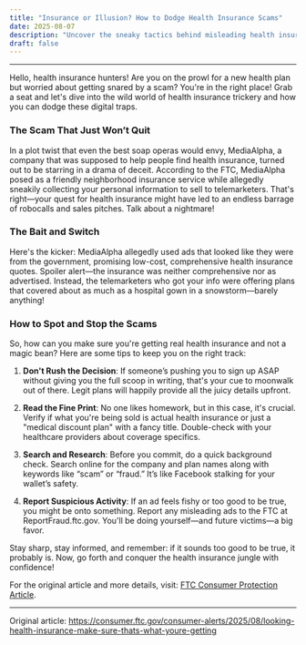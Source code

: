 ```yaml
---
title: "Insurance or Illusion? How to Dodge Health Insurance Scams"
date: 2025-08-07
description: "Uncover the sneaky tactics behind misleading health insurance ads and learn how to protect yourself from falling victim to these scams."
draft: false
---
```


---

Hello, health insurance hunters! Are you on the prowl for a new health plan but worried about getting snared by a scam? You're in the right place! Grab a seat and let's dive into the wild world of health insurance trickery and how you can dodge these digital traps.

### The Scam That Just Won’t Quit

In a plot twist that even the best soap operas would envy, MediaAlpha, a company that was supposed to help people find health insurance, turned out to be starring in a drama of deceit. According to the FTC, MediaAlpha posed as a friendly neighborhood insurance service while allegedly sneakily collecting your personal information to sell to telemarketers. That's right—your quest for health insurance might have led to an endless barrage of robocalls and sales pitches. Talk about a nightmare!

### The Bait and Switch

Here's the kicker: MediaAlpha allegedly used ads that looked like they were from the government, promising low-cost, comprehensive health insurance quotes. Spoiler alert—the insurance was neither comprehensive nor as advertised. Instead, the telemarketers who got your info were offering plans that covered about as much as a hospital gown in a snowstorm—barely anything!

### How to Spot and Stop the Scams

So, how can you make sure you're getting real health insurance and not a magic bean? Here are some tips to keep you on the right track:

1. **Don't Rush the Decision**: If someone’s pushing you to sign up ASAP without giving you the full scoop in writing, that's your cue to moonwalk out of there. Legit plans will happily provide all the juicy details upfront.

2. **Read the Fine Print**: No one likes homework, but in this case, it's crucial. Verify if what you're being sold is actual health insurance or just a "medical discount plan" with a fancy title. Double-check with your healthcare providers about coverage specifics.

3. **Search and Research**: Before you commit, do a quick background check. Search online for the company and plan names along with keywords like “scam” or “fraud.” It’s like Facebook stalking for your wallet’s safety.

4. **Report Suspicious Activity**: If an ad feels fishy or too good to be true, you might be onto something. Report any misleading ads to the FTC at ReportFraud.ftc.gov. You'll be doing yourself—and future victims—a big favor.

Stay sharp, stay informed, and remember: if it sounds too good to be true, it probably is. Now, go forth and conquer the health insurance jungle with confidence!

For the original article and more details, visit: [FTC Consumer Protection Article](https://www.ftc.gov/news-events/press-releases/2023/10/ftc-takes-action-against-media-alpha-misleading-health-insurance-ads).

---
Original article: https://consumer.ftc.gov/consumer-alerts/2025/08/looking-health-insurance-make-sure-thats-what-youre-getting